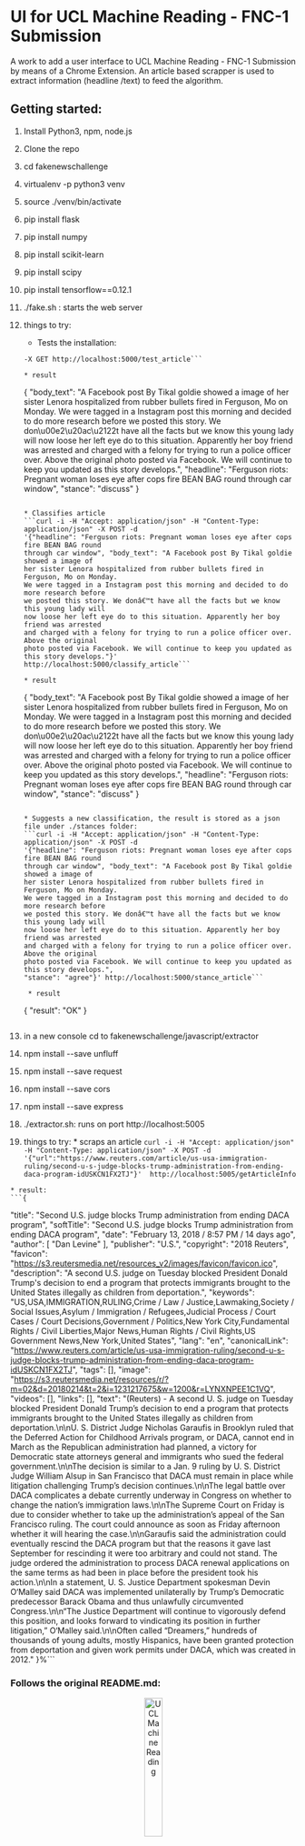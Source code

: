 # UI for UCL Machine Reading - FNC-1 Submission

A work to add a user interface to UCL Machine Reading - FNC-1 Submission
by means of a Chrome Extension. An article based scrapper is used to 
extract information (headline /text) to feed the algorithm.

## Getting started:
1. Install Python3, npm, node.js
2. Clone the repo
3. cd fakenewschallenge
4. virtualenv -p python3 venv
5. source ./venv/bin/activate
6. pip install flask
7. pip install numpy
8. pip install scikit-learn
9. pip install scipy
10. pip install tensorflow==0.12.1
11. ./fake.sh : starts the web server
12. things to try:

    * Tests the installation:
    
    ```curl -i -H "Accept: application/json" -H "Content-Type: application/json" 
    -X GET http://localhost:5000/test_article```
    
    * result
    
    ```
    {
          "body_text": "A Facebook post By Tikal goldie showed a image of her sister Lenora hospitalized from rubber bullets fired in Ferguson, Mo on Monday. We were tagged in a Instagram post this morning and decided to do more research before we posted this story. We don\u00e2\u20ac\u2122t have all the facts but we know this young lady will now loose her left eye do to this situation. Apparently her boy friend was arrested and charged with a felony for trying to run a police officer over.  Above the original photo posted via Facebook. We will continue to keep you updated as this story develops.",
          "headline": "Ferguson riots: Pregnant woman loses eye after cops fire BEAN BAG round through car window",
          "stance": "discuss"
    }
    ```
    
    * Classifies article
    ```curl -i -H "Accept: application/json" -H "Content-Type: application/json" -X POST -d 
    '{"headline": "Ferguson riots: Pregnant woman loses eye after cops fire BEAN BAG round 
    through car window", "body_text": "A Facebook post By Tikal goldie showed a image of 
    her sister Lenora hospitalized from rubber bullets fired in Ferguson, Mo on Monday. 
    We were tagged in a Instagram post this morning and decided to do more research before 
    we posted this story. We donâ€™t have all the facts but we know this young lady will 
    now loose her left eye do to this situation. Apparently her boy friend was arrested 
    and charged with a felony for trying to run a police officer over.  Above the original 
    photo posted via Facebook. We will continue to keep you updated as this story develops."}' 
    http://localhost:5000/classify_article```
    
    * result
    
    ```
    {
      "body_text": "A Facebook post By Tikal goldie showed a image of her sister Lenora hospitalized from rubber bullets fired in Ferguson, Mo on Monday. We were tagged in a Instagram post this morning and decided to do more research before we posted this story. We don\u00e2\u20ac\u2122t have all the facts but we know this young lady will now loose her left eye do to this situation. Apparently her boy friend was arrested and charged with a felony for trying to run a police officer over.  Above the original photo posted via Facebook. We will continue to keep you updated as this story develops.",
      "headline": "Ferguson riots: Pregnant woman loses eye after cops fire BEAN BAG round through car window",
      "stance": "discuss"
    }
    ```
    
    * Suggests a new classification, the result is stored as a json file under ./stances folder:
    ```curl -i -H "Accept: application/json" -H "Content-Type: application/json" -X POST -d 
    '{"headline": "Ferguson riots: Pregnant woman loses eye after cops fire BEAN BAG round 
    through car window", "body_text": "A Facebook post By Tikal goldie showed a image of 
    her sister Lenora hospitalized from rubber bullets fired in Ferguson, Mo on Monday. 
    We were tagged in a Instagram post this morning and decided to do more research before 
    we posted this story. We donâ€™t have all the facts but we know this young lady will 
    now loose her left eye do to this situation. Apparently her boy friend was arrested 
    and charged with a felony for trying to run a police officer over.  Above the original 
    photo posted via Facebook. We will continue to keep you updated as this story develops.", 
    "stance": "agree"}' http://localhost:5000/stance_article```
 
     * result
    ```
    {
      "result": "OK"
    }
    ```
    
 13. in a new console cd to fakenewschallenge/javascript/extractor
 14. npm install --save unfluff
 15. npm install --save request
 16. npm install --save cors
 17. npm install --save express
 18. ./extractor.sh: runs on port http://localhost:5005
 19. things to try:
    * scraps an article
    ```curl -i -H "Accept: application/json" -H "Content-Type: application/json" -X POST -d 
    '{"url":"https://www.reuters.com/article/us-usa-immigration-ruling/second-u-s-judge-blocks-trump-administration-from-ending-daca-program-idUSKCN1FX2TJ"}' 
    http://localhost:5005/getArticleInfo```
    
    * result:
    ```{
   "title": "Second U.S. judge blocks Trump administration from ending DACA program",
   "softTitle": "Second U.S. judge blocks Trump administration from ending DACA program",
   "date": "February 13, 2018 / 8:57 PM / 14 days ago",
   "author": [
      "Dan Levine"
   ],
   "publisher": "U.S.",
   "copyright": "2018 Reuters",
   "favicon": "https://s3.reutersmedia.net/resources_v2/images/favicon/favicon.ico",
   "description": "A second U.S. judge on Tuesday blocked President Donald Trump's decision to end a program that protects immigrants brought to the United States illegally as children from deportation.",
   "keywords": "US,USA,IMMIGRATION,RULING,Crime / Law / Justice,Lawmaking,Society / Social Issues,Asylum / Immigration / Refugees,Judicial Process / Court Cases / Court Decisions,Government / Politics,New York City,Fundamental Rights / Civil Liberties,Major News,Human Rights / Civil Rights,US Government News,New York,United States",
   "lang": "en",
   "canonicalLink": "https://www.reuters.com/article/us-usa-immigration-ruling/second-u-s-judge-blocks-trump-administration-from-ending-daca-program-idUSKCN1FX2TJ",
   "tags": [],
   "image": "https://s3.reutersmedia.net/resources/r/?m=02&d=20180214&t=2&i=1231217675&w=1200&r=LYNXNPEE1C1VQ",
   "videos": [],
   "links": [],
   "text": "(Reuters) - A second U. S. judge on Tuesday blocked President Donald Trump’s decision to end a program that protects immigrants brought to the United States illegally as children from deportation.\n\nU. S. District Judge Nicholas Garaufis in Brooklyn ruled that the Deferred Action for Childhood Arrivals program, or DACA, cannot end in March as the Republican administration had planned, a victory for Democratic state attorneys general and immigrants who sued the federal government.\n\nThe decision is similar to a Jan. 9 ruling by U. S. District Judge William Alsup in San Francisco that DACA must remain in place while litigation challenging Trump’s decision continues.\n\nThe legal battle over DACA complicates a debate currently underway in Congress on whether to change the nation’s immigration laws.\n\nThe Supreme Court on Friday is due to consider whether to take up the administration’s appeal of the San Francisco ruling. The court could announce as soon as Friday afternoon whether it will hearing the case.\n\nGaraufis said the administration could eventually rescind the DACA program but that the reasons it gave last September for rescinding it were too arbitrary and could not stand. The judge ordered the administration to process DACA renewal applications on the same terms as had been in place before the president took his action.\n\nIn a statement, U. S. Justice Department spokesman Devin O‘Malley said DACA was implemented unilaterally by Trump’s Democratic predecessor Barack Obama and thus unlawfully circumvented Congress.\n\n“The Justice Department will continue to vigorously defend this position, and looks forward to vindicating its position in further litigation,” O‘Malley said.\n\nOften called “Dreamers,” hundreds of thousands of young adults, mostly Hispanics, have been granted protection from deportation and given work permits under DACA, which was created in 2012."
}%```


### Follows the original README.md:

<p align="center">
<img src="https://github.com/uclmr/fakenewschallenge/blob/master/images/uclmr_logo.png" alt="UCL Machine Reading" width="25%"/>
</p>

# UCL Machine Reading - FNC-1 Submission

The stance detection model submitted by the [UCL Machine Reading](http://mr.cs.ucl.ac.uk/)
group (UCLMR) for stage number 1 of the [Fake News Challenge](http://www.fakenewschallenge.org/)
(FNC-1) is a single, end-to-end system consisting of lexical as well as
similarity features fed through a multi-layer perceptron (MLP) with one
hidden layer.

Although relatively simple in nature, the model performs on par with
more elaborate, ensemble-based systems of other teams.

The features extracted from the headline and article body pairs consist
of three overarching elements only:

* A bag-of-words term frequency (BoW-TF) vector of the headline
* A BoW-TF vector of the body
* The cosine similarity of term frequency-inverse document frequency
(TF-IDF) vectors of the headline and body

A schematic overview of the setup is provided below. Further detailed
information can be found in a [short paper](http://arxiv.org/abs/1707.03264)
on arXiv and the [model description](https://github.com/uclmr/fakenewschallenge/blob/master/description/uclmr_model_description.pdf)
submitted as part of FNC-1.

<br>
<br>
<p align="center">
<img src="https://github.com/uclmr/fakenewschallenge/blob/master/images/uclmr_model.jpeg" alt="Schematic diagram of UCLMR's model" width="80%"/>
</p>


## Reproducibility

This repository contains the files necessary to reproduce UCLMR's
submission.

Rather than providing seed values and requiring the model to be
retrained, the repository contains relevant scripts and the TensorFlow
model trained as part of the submission.

The submission can easily be reproduced by loading this model using the
`pred.py` script to make the predictions on the relevant test set.

Alternatively, as suggested by the organizers of the competition, the
validity of the submission can be checked by also using the `pred.py`
script to train the model with different seeds and evaluating the
mean performance of the system.

## Getting started

To get started, simply download the files in this repository to a local
directory.

### Prerequisites

The model was developed, trained and tested using the
following:

```
Python==3.5.2
NumPy==1.11.3
scikit-learn==0.18.1
TensorFlow==0.12.1
```

Please note that compatibility of the saved model with newer versions
of `TensorFlow` has not been checked. Accordingly, please use the
`TensorFlow` version listed above.

### Installing

Other than ensuring the dependencies are in place, no separate
installation is required.

Simply execute the `pred.py` file once the repository has been
saved locally.

## Reproducing the submission

The `pred.py` script can be run in two different modes: 'load' or 'train'.
Upon running the `pred.py` file, the user is requested to input
the desired mode.

Execution of the `pred.py` file in 'load' mode entails the
following:

* The train set will be loaded from `train_stances.csv` and
`train_bodies.csv` using the corresponding `FNCData` class defined in
`util.py`.
* The test set will be loaded from `test_stances_unlabeled.csv` and
`train_bodies.csv` using the same `FNCData` class. Please note that
`test_stances_unlabeled.csv` corresponds to the second, amended release
of the file.
* The train and test sets are then respectively processed by the
`pipeline_train` and `pipeline_test` functions defined in `util.py`.
* The `TensorFlow` model saved in the `model` directory is then loaded
in place of the model definition in `pred.py`. The associated
`load_model` function can be found in `util.py`.
* The model is then used to predict the labels on the processed test
set.
* The predictions are then saved in a `predictions_test.csv` file in the
top level of the local directory. The corresponding `save_predictions`
function is defined in `util.py`. The predictions made are equivalent to
those submitted during the competition.

Execution of the `pred.py` file in 'train' mode encompasses steps
identical to those outlined above with the exception of the model being
trained as opposed to loaded from file. In this case, the predictions
will obviously not be identical to those submitted during the
competition.

The file name for the predictions can be changed in section '# Set file
names' at the top of `pred.py`, if required.

Please note that the predictions are saved in chronological order with
respect to the `test_stances_unlabeled.csv` file, however, only the
predictions are saved and not combined with the `Headline` and `Body ID`
fields of the source file.

## Team members

* [Benjamin Riedel](https://www.linkedin.com/in/benjaminriedel/) - Full implementation
* [Isabelle Augenstein](http://isabelleaugenstein.github.io/) - Advice
* [George Spithourakis](http://geospith.github.io/) - Advice
* [Sebastian Riedel](http://www.riedelcastro.org/) - Academic supervision

## Citation

If you use this work in your research, please cite the [short paper](http://arxiv.org/abs/1707.03264)
on arXiv using the following BibTeX entry.

```
@article{riedel2017fnc,
    author = {Benjamin Riedel and Isabelle Augenstein and George Spithourakis and Sebastian Riedel},
    title = {A simple but tough-to-beat baseline for the {F}ake {N}ews {C}hallenge stance detection task},
    journal = {CoRR},
    volume = {abs/1707.03264},
    year = {2017},
    url = {http://arxiv.org/abs/1707.03264}
}
```

## License

This project is licensed under the Apache 2.0 License. Please see the
`LICENSE.txt` file for details.

## Acknowledgements

* Richard Davis and Chris Proctor at the Graduate School of Education
at Stanford University for [the description of their development
efforts for FNC-1](https://web.stanford.edu/class/cs224n/reports/2761239.pdf).
The model presented here is based on their setup.
* Florian Mai at the Department of Computer Science at
Christian-Albrechts Universtität zu Kiel for insightful and constructive
discussions during model development.
* Anna Seg of FNC-1 team 'annaseg' for her suggestions on how to split
the training data for more realistic model evaluation.


